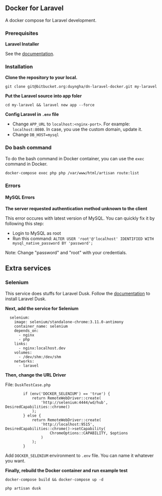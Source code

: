 ## Docker for Laravel
A docker compose for Laravel development.

### Prerequisites

**Laravel Installer**

See the [documentation](https://laravel.com/docs/5.8/installation).

### Installation

**Clone the repository to your local.**

`git clone git@bitbucket.org:duyngha/dn-laravel-docker.git my-laravel`

**Put the Laravel source into app foler**

`cd my-laravel && laravel new app --force`

**Config Laravel in `.env` file**

- Change `APP_URL` to `localhost:<nginx-port>`. For example: `localhost:8080`. In case, you use the custom domain, update it.
- Change `DB_HOST=mysql`

### Do bash command

To do the bash command in Docker container, you can use the `exec` command in Docker.

`docker-compose exec php php /var/www/html/artisan route:list`

### Errors

#### MySQL Errors

**The server requested authentication method unknown to the client**

This error occures with latest version of MySQL. You can quickly fix it by following this step:

- Login to MySQL as root
- Run this command: `ALTER USER 'root'@'localhost' IDENTIFIED WITH mysql_native_password BY 'password';`

Note: Change "password" and "root" with your credentials.

## Extra services

### Selenium

This service does stuffs for Laravel Dusk. Follow the [documentation](https://laravel.com/docs/5.6/dusk#installation) to install Laravel Dusk.

**Next, add the service for Selenium**

```
  selenium:
    image: selenium/standalone-chrome:3.11.0-antimony
    container_name: selenium
    depends_on:
      - nginx
      - php
    links:
      - nginx:localhost.dev
    volumes:
      - /dev/shm:/dev/shm
    networks:
      - laravel
```

**Then, change the URL Driver**

File: `DuskTestCase.php`
```
        if (env('DOCKER_SELENIUM') == 'true') {
			return RemoteWebDriver::create(
            	'http://selenium:4444/wd/hub', DesiredCapabilities::chrome()
        	);
        } else {
	        return RemoteWebDriver::create(
	            'http://localhost:9515', DesiredCapabilities::chrome()->setCapability(
	                ChromeOptions::CAPABILITY, $options
	            )
	        );
        }
```

Add `DOCKER_SELENIUM` environment to `.env` file. You can name it whatever you want.

**Finally, rebuild the Docker container and run example test**

`docker-compose build && docker-compose up -d`

`php artisan dusk`
